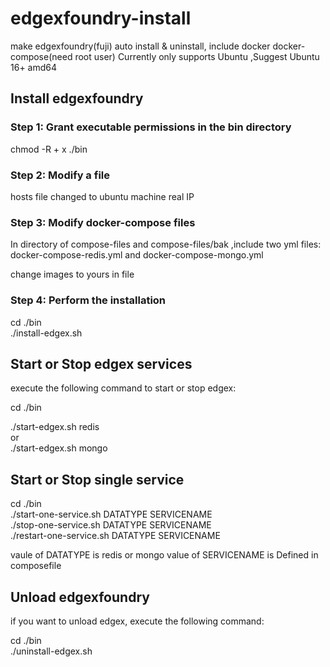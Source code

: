 # edgexfoundry-install
 make edgexfoundry(fuji) auto install & uninstall, include docker docker-compose(need root user)
 Currently only supports Ubuntu ,Suggest Ubuntu 16+ amd64
 
 
## Install edgexfoundry 
### Step 1: Grant executable permissions in the bin directory

chmod -R + x ./bin

### Step 2: Modify a file

hosts file changed to ubuntu machine real IP

### Step 3: Modify docker-compose files 

In directory of compose-files and compose-files/bak ,include two yml files:  
docker-compose-redis.yml and docker-compose-mongo.yml  

change images to yours in file

### Step 4: Perform the installation

cd ./bin  
./install-edgex.sh

## Start or Stop edgex services

execute the following command to start or stop edgex:

cd ./bin  

./start-edgex.sh redis  
or  
./start-edgex.sh mongo  


## Start or Stop single service

cd ./bin  
./start-one-service.sh DATATYPE SERVICENAME  
./stop-one-service.sh DATATYPE SERVICENAME  
./restart-one-service.sh DATATYPE SERVICENAME  

vaule of DATATYPE is redis or mongo
value of SERVICENAME is Defined in composefile

## Unload edgexfoundry 

if you want to unload edgex, execute the following command: 

cd ./bin  
./uninstall-edgex.sh
